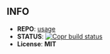 ## INFO

- **REPO**: [usage](https://github.com/jdx/usage)
- **STATUS**: [![Copr build status](https://copr.fedorainfracloud.org/coprs/clarlok/tools/package/usage/status_image/last_build.png)](https://copr.fedorainfracloud.org/coprs/clarlok/tools/package/usage/)
- **License**: **MIT**